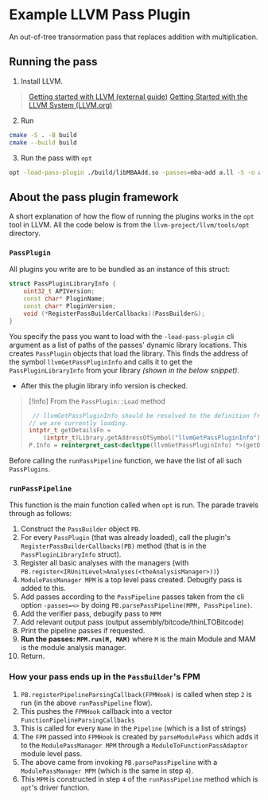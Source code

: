# Example LLVM Pass Plugin
An out-of-tree transormation pass that replaces addition with multiplication.

## Running the pass
1. Install LLVM.
> [Getting started with LLVM (external guide)](https://www.cs.utexas.edu/~pingali/CS380C/2019/assignments/llvm-guide.html)
> [Getting Started with the LLVM System (LLVM.org)](https://llvm.org/docs/GettingStarted.html)
2. Run
```bash
cmake -S . -B build
cmake --build build
```
3. Run the pass with `opt`
```bash
opt -load-pass-plugin ./build/libMBAAdd.so -passes=mba-add a.ll -S -o a_out.ll
```

## About the pass plugin framework
A short explanation of how the flow of running the plugins works in the `opt` tool in LLVM. All the code below is from the `llvm-project/llvm/tools/opt` directory.

### `PassPlugin`
All plugins you write are to be bundled as an instance of this struct:

```cpp PassPlugin.h
struct PassPluginLibraryInfo {
	uint32_t APIVersion;
	const char* PluginName;
	const char* PluginVersion;
	void (*RegisterPassBuilderCallbacks)(PassBuilder&);
}
```

You specify the pass you want to load with the `-load-pass-plugin` cli argument as a list of paths of the passes' dynamic library locations. This creates `PassPlugin` objects that load the library.
This finds the address of the symbol `llvmGetPassPluginInfo` and calls it to get the `PassPluginLibraryInfo` from your library *(shown in the below snippet)*.
- After this the plugin library info version is checked.

 > [!info] From the `PassPlugin::Load` method
  >```cpp
>  // llvmGetPassPluginInfo should be resolved to the definition from the plugin
  > // we are currently loading.
  > intptr_t getDetailsFn =
 >     (intptr_t)Library.getAddressOfSymbol("llvmGetPassPluginInfo");
 > P.Info = reinterpret_cast<decltype(llvmGetPassPluginInfo) *>(getDetailsFn)();
 >```

Before calling the `runPassPipeline` function, we have the list of all such `PassPlugins`.

### `runPassPipeline`
This function is the main function called when `opt` is run. The parade travels through as follows:
1. Construct the `PassBuilder` object `PB`.
2. For every `PassPlugin` (that was already loaded), call the plugin's `RegisterPassBuilderCallbacks(PB)` method (that is in the `PassPluginLibraryInfo` struct).
3. Register all basic analyses with the managers (with `PB.register<IRUnitLevel>Analyses(<theAnalysisManager>))`)
4. `ModulePassManager MPM` is a top level pass created. Debugify pass is added to this.
5. Add passes according to the `PassPipeline` passes taken from the cli option `-passes=<>` by doing `PB.parsePassPipeline(MPM, PassPipeline)`.
6. Add the verifier pass, debugify pass to `MPM`
7. Add relevant output pass (output assembly/bitcode/thinLTOBitcode)
8. Print the pipeline passes if requested.
9. **Run the passes: `MPM.run(M, MAM)`** where `M` is the main Module and MAM is the module analysis manager.
10. Return.


### How your pass ends up in the `PassBuilder`'s FPM
1. `PB.registerPipelineParsingCallback(FPMHook)` is called when step `2` is run (in the above `runPassPipeline` flow).
2. This pushes the `FPMHook` callback into a vector `FunctionPipelineParsingCallbacks`
3. This is called for every `Name` in the `Pipeline` (which is a list of strings)
4. The `FPM` passed into `FPMHook` is created by `parseModulePass` which adds it to the `ModulePassManager MPM` through a `ModuleToFunctionPassAdaptor` module level pass.
5. The above came from invoking `PB.parsePassPipeline` with a `ModulePassManager MPM` (which is the same in step `4`).
6. This `MPM` is constructed in step `4` of the `runPassPipeline` method which is `opt`'s driver function.

